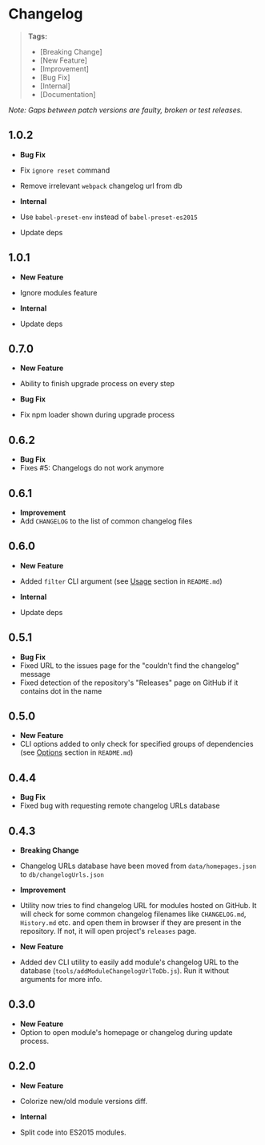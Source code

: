 # Changelog

> **Tags:**
> - [Breaking Change]
> - [New Feature]
> - [Improvement]
> - [Bug Fix]
> - [Internal]
> - [Documentation]

_Note: Gaps between patch versions are faulty, broken or test releases._

## 1.0.2

 * **Bug Fix**
  * Fix `ignore reset` command
  * Remove irrelevant `webpack` changelog url from db

 * **Internal**
  * Use `babel-preset-env` instead of `babel-preset-es2015`
  * Update deps

## 1.0.1

 * **New Feature**
  * Ignore modules feature

 * **Internal**
  * Update deps

## 0.7.0

 * **New Feature**
  * Ability to finish upgrade process on every step

 * **Bug Fix**
  * Fix npm loader shown during upgrade process

## 0.6.2

 * **Bug Fix**
  * Fixes #5: Changelogs do not work anymore

## 0.6.1

 * **Improvement**
  * Add `CHANGELOG` to the list of common changelog files

## 0.6.0

 * **New Feature**
  * Added `filter` CLI argument (see [Usage](README.md#usage) section in `README.md`)

 * **Internal**
  * Update deps

## 0.5.1

 * **Bug Fix**
  * Fixed URL to the issues page for the "couldn't find the changelog" message
  * Fixed detection of the repository's "Releases" page on GitHub if it contains dot in the name

## 0.5.0

 * **New Feature**
  * CLI options added to only check for specified groups of dependencies (see [Options](README.md#options) section in `README.md`)

## 0.4.4

 * **Bug Fix**
  * Fixed bug with requesting remote changelog URLs database

## 0.4.3

 * **Breaking Change**
  * Changelog URLs database have been moved from `data/homepages.json` to `db/changelogUrls.json`

 * **Improvement**
  * Utility now tries to find changelog URL for modules hosted on GitHub.
    It will check for some common changelog filenames like `CHANGELOG.md`, `History.md` etc. and
    open them in browser if they are present in the repository.
    If not, it will open project's `releases` page.

 * **New Feature**
  * Added dev CLI utility to easily add module's changelog URL to the database (`tools/addModuleChangelogUrlToDb.js`).
    Run it without arguments for more info.

## 0.3.0

 * **New Feature**
  * Option to open module's homepage or changelog during update process.

## 0.2.0

 * **New Feature**
  * Colorize new/old module versions diff.

 * **Internal**
  * Split code into ES2015 modules.
